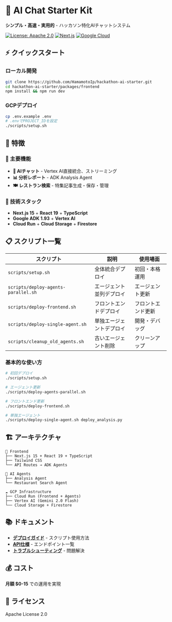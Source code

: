# 🚀 AI Chat Starter Kit

**シンプル・高速・実用的** - ハッカソン特化AIチャットシステム

[![License: Apache 2.0](https://img.shields.io/badge/License-Apache%202.0-blue.svg)](https://opensource.org/licenses/Apache-2.0)
[![Next.js](https://img.shields.io/badge/Next.js-15.3.1-black)](https://nextjs.org/)
[![Google Cloud](https://img.shields.io/badge/Google%20Cloud-ADK%201.93.0-4285F4)](https://cloud.google.com/vertex-ai)

## ⚡ クイックスタート

### ローカル開発
```bash
git clone https://github.com/HamamotoIp/hackathon-ai-starter.git
cd hackathon-ai-starter/packages/frontend
npm install && npm run dev
```

### GCPデプロイ
```bash
cp .env.example .env
# .envでPROJECT_IDを設定
./scripts/setup.sh
```

## 🎯 特徴

### 🌟 主要機能
- **💬 AIチャット** - Vertex AI直接統合、ストリーミング
- **📊 分析レポート** - ADK Analysis Agent
- **🍽️ レストラン検索** - 特集記事生成・保存・管理

### 🚀 技術スタック
- **Next.js 15** + **React 19** + **TypeScript**
- **Google ADK 1.93** + **Vertex AI**
- **Cloud Run** + **Cloud Storage** + **Firestore**

## 📋 スクリプト一覧

| スクリプト | 説明 | 使用場面 |
|-----------|------|----------|
| `scripts/setup.sh` | 全体統合デプロイ | 初回・本格運用 |
| `scripts/deploy-agents-parallel.sh` | エージェント並列デプロイ | エージェント更新 |
| `scripts/deploy-frontend.sh` | フロントエンドデプロイ | フロントエンド更新 |
| `scripts/deploy-single-agent.sh` | 単独エージェントデプロイ | 開発・デバッグ |
| `scripts/cleanup_old_agents.sh` | 古いエージェント削除 | クリーンアップ |

### 基本的な使い方
```bash
# 初回デプロイ
./scripts/setup.sh

# エージェント更新
./scripts/deploy-agents-parallel.sh

# フロントエンド更新
./scripts/deploy-frontend.sh

# 単独エージェント
./scripts/deploy-single-agent.sh deploy_analysis.py
```

## 🏗️ アーキテクチャ

```
📱 Frontend
├── Next.js 15 + React 19 + TypeScript
├── Tailwind CSS
└── API Routes → ADK Agents

🤖 AI Agents
├── Analysis Agent
└── Restaurant Search Agent

☁️ GCP Infrastructure
├── Cloud Run (Frontend + Agents)
├── Vertex AI (Gemini 2.0 Flash)
└── Cloud Storage + Firestore
```

## 📚 ドキュメント

- **[デプロイガイド](./docs/DEPLOYMENT.md)** - スクリプト使用方法
- **[API仕様](./docs/API.md)** - エンドポイント一覧
- **[トラブルシューティング](./docs/TROUBLESHOOTING.md)** - 問題解決

## 💰 コスト

**月額 $0-15** での運用を実現

## 📄 ライセンス

Apache License 2.0

